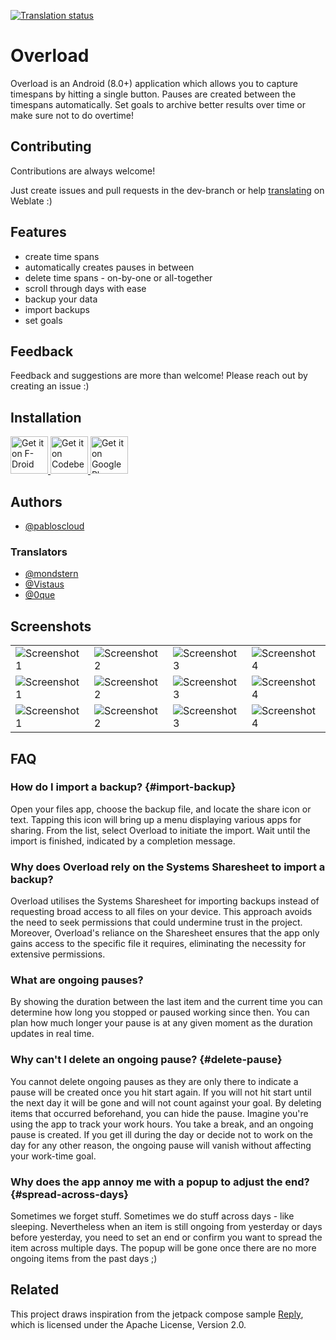 [![Translation status](https://translate.codeberg.org/widget/overload/android/svg-badge.svg)](https://translate.codeberg.org/engage/overload/)

# Overload

Overload is an Android (8.0+) application which allows you to capture timespans by hitting a single button. Pauses are created between the timespans automatically. Set goals to archive better results over time or make sure not to do overtime!


## Contributing

Contributions are always welcome!

Just create issues and pull requests in the dev-branch or help [translating](https://translate.codeberg.org/engage/overload/) on Weblate :)


## Features

- create time spans
- automatically creates pauses in between
- delete time spans - on-by-one or all-together
- scroll through days with ease
- backup your data
- import backups
- set goals


## Feedback

Feedback and suggestions are more than welcome! Please reach out by creating an issue :)


## Installation

<a href="https://f-droid.org/app/cloud.pablos.overload">
  <img src="https://fdroid.gitlab.io/artwork/badge/get-it-on.png" alt="Get it on F-Droid" height="60" />
</a>
<a href="https://codeberg.org/pabloscloud/Overload/releases">
  <img alt="Get it on Codeberg" src="https://i.imgur.com/y2BF7l0.png" height="60" />
</a>
<a href="https://play.google.com/store/apps/details?id=cloud.pablos.overload">
  <img alt="Get it on Google Play" src="https://play.google.com/intl/en_us/badges/static/images/badges/en_badge_web_generic.png" height="60" />
</a>


## Authors

- [@pabloscloud](https://codeberg.org/pabloscloud)

### Translators

- [@mondstern](https://codeberg.org/mondstern)
- [@Vistaus](https://codeberg.org/Vistaus)
- [@0que](https://codeberg.org/0que)


## Screenshots

<table>
  <tr>
    <td><img src="https://codeberg.org/pabloscloud/Overload/raw/branch/main/screenshots/1.png" alt="Screenshot 1"></td>
    <td><img src="https://codeberg.org/pabloscloud/Overload/raw/branch/main/screenshots/2.png" alt="Screenshot 2"></td>
    <td><img src="https://codeberg.org/pabloscloud/Overload/raw/branch/main/screenshots/3.png" alt="Screenshot 3"></td>
    <td><img src="https://codeberg.org/pabloscloud/Overload/raw/branch/main/screenshots/4.png" alt="Screenshot 4"></td>
  </tr>
  <tr>
    <td><img src="https://codeberg.org/pabloscloud/Overload/raw/branch/main/screenshots/5.png" alt="Screenshot 1"></td>
    <td><img src="https://codeberg.org/pabloscloud/Overload/raw/branch/main/screenshots/6.png" alt="Screenshot 2"></td>
    <td><img src="https://codeberg.org/pabloscloud/Overload/raw/branch/main/screenshots/7.png" alt="Screenshot 3"></td>
    <td><img src="https://codeberg.org/pabloscloud/Overload/raw/branch/main/screenshots/8.png" alt="Screenshot 4"></td>
  </tr>
  <tr>
    <td><img src="https://codeberg.org/pabloscloud/Overload/raw/branch/main/screenshots/9.png" alt="Screenshot 1"></td>
    <td><img src="https://codeberg.org/pabloscloud/Overload/raw/branch/main/screenshots/10.png" alt="Screenshot 2"></td>
    <td><img src="https://codeberg.org/pabloscloud/Overload/raw/branch/main/screenshots/11.png" alt="Screenshot 3"></td>
    <td><img src="https://codeberg.org/pabloscloud/Overload/raw/branch/main/screenshots/12.png" alt="Screenshot 4"></td>
  </tr>
</table>


## FAQ

### How do I import a backup? {#import-backup}
Open your files app, choose the backup file, and locate the share icon or text. Tapping this icon will bring up a menu displaying various apps for sharing. From the list, select Overload to initiate the import. Wait until the import is finished, indicated by a completion message.

### Why does Overload rely on the Systems Sharesheet to import a backup?
Overload utilises the Systems Sharesheet for importing backups instead of requesting broad access to all files on your device. This approach avoids the need to seek permissions that could undermine trust in the project. Moreover, Overload's reliance on the Sharesheet ensures that the app only gains access to the specific file it requires, eliminating the necessity for extensive permissions.


### What are ongoing pauses?
By showing the duration between the last item and the current time you can determine how long you stopped or paused working since then. You can plan how much longer your pause is at any given moment as the duration updates in real time.

### Why can't I delete an ongoing pause? {#delete-pause}
You cannot delete ongoing pauses as they are only there to indicate a pause will be created once you hit start again. If you will not hit start until the next day it will be gone and will not count against your goal. By deleting items that occurred beforehand, you can hide the pause.
Imagine you're using the app to track your work hours. You take a break, and an ongoing pause is created. If you get ill during the day or decide not to work on the day for any other reason, the ongoing pause will vanish without affecting your work-time goal.

### Why does the app annoy me with a popup to adjust the end? {#spread-across-days}
Sometimes we forget stuff. Sometimes we do stuff across days - like sleeping. Nevertheless when an item is still ongoing from yesterday or days before yesterday, you need to set an end or confirm you want to spread the item across multiple days. The popup will be gone once there are no more ongoing items from the past days ;)


## Related

This project draws inspiration from the jetpack compose sample [Reply](https://github.com/android/compose-samples/tree/main/Reply), which is licensed under the Apache License, Version 2.0.